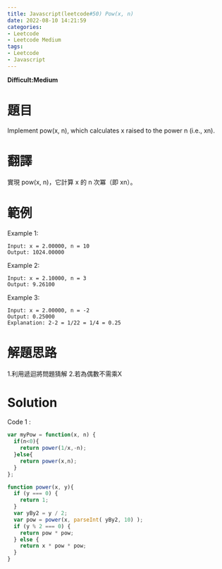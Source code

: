 ```yaml
---
title: Javascript(leetcode#50) Pow(x, n)
date: 2022-08-10 14:21:59
categories: 
- Leetcode 
- Leetcode Medium 
tags:
- Leetcode
- Javascript
---
```


**Difficult:Medium**

# 題目
Implement pow(x, n), which calculates x raised to the power n (i.e., xn).
<!--more-->
# 翻譯
實現 pow(x, n)，它計算 x 的 n 次冪（即 xn）。

# 範例
Example 1:
```
Input: x = 2.00000, n = 10
Output: 1024.00000
```

Example 2:
```
Input: x = 2.10000, n = 3
Output: 9.26100
```

Example 3:
```
Input: x = 2.00000, n = -2
Output: 0.25000
Explanation: 2-2 = 1/22 = 1/4 = 0.25
```
# 解題思路
1.利用遞迴將問題猜解
2.若為偶數不需乘X
# Solution
Code 1 :
```Javascript
var myPow = function(x, n) {
  if(n<0){
    return power(1/x,-n);
  }else{
    return power(x,n);
  }
};

function power(x, y){
  if (y === 0) {
    return 1;
  }
  var yBy2 = y / 2;
  var pow = power(x, parseInt( yBy2, 10) );
  if (y % 2 === 0) {
    return pow * pow;
  } else {
    return x * pow * pow;
  }
}
```